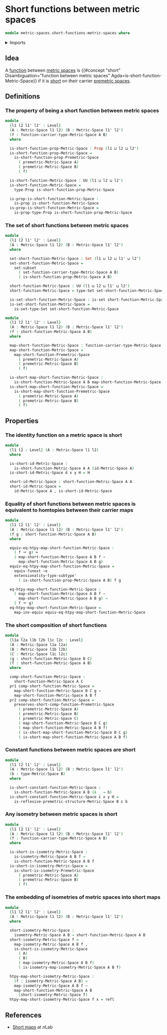 # Short functions between metric spaces

```agda
module metric-spaces.short-functions-metric-spaces where
```

<details><summary>Imports</summary>

```agda
open import elementary-number-theory.positive-rational-numbers

open import foundation.dependent-pair-types
open import foundation.equivalences
open import foundation.function-extensionality
open import foundation.function-types
open import foundation.homotopies
open import foundation.identity-types
open import foundation.propositional-truncations
open import foundation.propositions
open import foundation.sequences
open import foundation.sets
open import foundation.subtypes
open import foundation.universe-levels

open import metric-spaces.functions-metric-spaces
open import metric-spaces.isometry-metric-spaces
open import metric-spaces.metric-spaces
open import metric-spaces.short-functions-premetric-spaces
```

</details>

## Idea

A [function](metric-spaces.functions-metric-spaces.md) between
[metric spaces](metric-spaces.metric-spaces.md) is
{{#concept "short" Disambiguation="function between metric spaces" Agda=is-short-function-Metric-Space}}
if it is [short](metric-spaces.short-functions-premetric-spaces.md) on their
carrier [premetric spaces](metric-spaces.premetric-spaces.md).

## Definitions

### The property of being a short function between metric spaces

```agda
module _
  {l1 l2 l1' l2' : Level}
  (A : Metric-Space l1 l2) (B : Metric-Space l1' l2')
  (f : function-carrier-type-Metric-Space A B)
  where

  is-short-function-prop-Metric-Space : Prop (l1 ⊔ l2 ⊔ l2')
  is-short-function-prop-Metric-Space =
    is-short-function-prop-Premetric-Space
      ( premetric-Metric-Space A)
      ( premetric-Metric-Space B)
      ( f)

  is-short-function-Metric-Space : UU (l1 ⊔ l2 ⊔ l2')
  is-short-function-Metric-Space =
    type-Prop is-short-function-prop-Metric-Space

  is-prop-is-short-function-Metric-Space :
    is-prop is-short-function-Metric-Space
  is-prop-is-short-function-Metric-Space =
    is-prop-type-Prop is-short-function-prop-Metric-Space
```

### The set of short functions between metric spaces

```agda
module _
  {l1 l2 l1' l2' : Level}
  (A : Metric-Space l1 l2) (B : Metric-Space l1' l2')
  where

  set-short-function-Metric-Space : Set (l1 ⊔ l2 ⊔ l1' ⊔ l2')
  set-short-function-Metric-Space =
    set-subset
      ( set-function-carrier-type-Metric-Space A B)
      ( is-short-function-prop-Metric-Space A B)

  short-function-Metric-Space : UU (l1 ⊔ l2 ⊔ l1' ⊔ l2')
  short-function-Metric-Space = type-Set set-short-function-Metric-Space

  is-set-short-function-Metric-Space : is-set short-function-Metric-Space
  is-set-short-function-Metric-Space =
    is-set-type-Set set-short-function-Metric-Space

module _
  {l1 l2 l1' l2' : Level}
  (A : Metric-Space l1 l2) (B : Metric-Space l1' l2')
  (f : short-function-Metric-Space A B)
  where

  map-short-function-Metric-Space : function-carrier-type-Metric-Space A B
  map-short-function-Metric-Space =
    map-short-function-Premetric-Space
      ( premetric-Metric-Space A)
      ( premetric-Metric-Space B)
      ( f)

  is-short-map-short-function-Metric-Space :
    is-short-function-Metric-Space A B map-short-function-Metric-Space
  is-short-map-short-function-Metric-Space =
    is-short-map-short-function-Premetric-Space
      ( premetric-Metric-Space A)
      ( premetric-Metric-Space B)
      ( f)
```

## Properties

### The identity function on a metric space is short

```agda
module _
  {l1 l2 : Level} (A : Metric-Space l1 l2)
  where

  is-short-id-Metric-Space :
    is-short-function-Metric-Space A A (id-Metric-Space A)
  is-short-id-Metric-Space d x y H = H

  short-id-Metric-Space : short-function-Metric-Space A A
  short-id-Metric-Space =
    id-Metric-Space A , is-short-id-Metric-Space
```

### Equality of short functions between metric spaces is equivalent to homtopies between their carrier maps

```agda
module _
  {l1 l2 l1' l2' : Level}
  (A : Metric-Space l1 l2) (B : Metric-Space l1' l2')
  (f g : short-function-Metric-Space A B)
  where

  equiv-eq-htpy-map-short-function-Metric-Space :
    ( f ＝ g) ≃
    ( map-short-function-Metric-Space A B f ~
      map-short-function-Metric-Space A B g)
  equiv-eq-htpy-map-short-function-Metric-Space =
    equiv-funext ∘e
    extensionality-type-subtype'
      ( is-short-function-prop-Metric-Space A B) f g

  eq-htpy-map-short-function-Metric-Space :
    ( map-short-function-Metric-Space A B f ~
      map-short-function-Metric-Space A B g) →
    ( f ＝ g)
  eq-htpy-map-short-function-Metric-Space =
    map-inv-equiv equiv-eq-htpy-map-short-function-Metric-Space
```

### The short composition of short functions

```agda
module _
  {l1a l2a l1b l2b l1c l2c : Level}
  (A : Metric-Space l1a l2a)
  (B : Metric-Space l1b l2b)
  (C : Metric-Space l1c l2c)
  (g : short-function-Metric-Space B C)
  (f : short-function-Metric-Space A B)
  where

  comp-short-function-Metric-Space :
    short-function-Metric-Space A C
  pr1 comp-short-function-Metric-Space =
    map-short-function-Metric-Space B C g ∘
    map-short-function-Metric-Space A B f
  pr2 comp-short-function-Metric-Space =
    preserves-short-comp-function-Premetric-Space
      ( premetric-Metric-Space A)
      ( premetric-Metric-Space B)
      ( premetric-Metric-Space C)
      ( map-short-function-Metric-Space B C g)
      ( map-short-function-Metric-Space A B f)
      ( is-short-map-short-function-Metric-Space B C g)
      ( is-short-map-short-function-Metric-Space A B f)
```

### Constant functions between metric spaces are short

```agda
module _
  {l1 l2 l1' l2' : Level}
  (A : Metric-Space l1 l2) (B : Metric-Space l1' l2')
  (b : type-Metric-Space B)
  where

  is-short-constant-function-Metric-Space :
    is-short-function-Metric-Space A B (λ _ → b)
  is-short-constant-function-Metric-Space ε x y H =
    is-reflexive-premetric-structure-Metric-Space B ε b
```

### Any isometry between metric spaces is short

```agda
module _
  {l1 l2 l1' l2' : Level}
  (A : Metric-Space l1 l2) (B : Metric-Space l1' l2')
  (f : function-carrier-type-Metric-Space A B)
  where

  is-short-is-isometry-Metric-Space :
    is-isometry-Metric-Space A B f →
    is-short-function-Metric-Space A B f
  is-short-is-isometry-Metric-Space =
    is-short-is-isometry-Premetric-Space
      ( premetric-Metric-Space A)
      ( premetric-Metric-Space B)
      ( f)
```

### The embedding of isometries of metric spaces into short maps

```agda
module _
  {l1 l2 l1' l2' : Level}
  (A : Metric-Space l1 l2) (B : Metric-Space l1' l2')
  where

  short-isometry-Metric-Space :
    isometry-Metric-Space A B → short-function-Metric-Space A B
  short-isometry-Metric-Space f =
    map-isometry-Metric-Space A B f ,
    is-short-is-isometry-Metric-Space
      ( A)
      ( B)
      ( map-isometry-Metric-Space A B f)
      ( is-isometry-map-isometry-Metric-Space A B f)

  htpy-map-short-isometry-Metric-Space :
    (f : isometry-Metric-Space A B) →
    map-isometry-Metric-Space A B f ~
    map-short-function-Metric-Space A B
      (short-isometry-Metric-Space f)
  htpy-map-short-isometry-Metric-Space f x = refl
```

## References

- [Short maps](https://ncatlab.org/nlab/show/short+map) at $n$Lab
